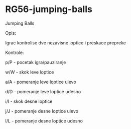 # RG56-jumping-balls
Jumping Balls

Opis:

Igrac kontrolise dve nezavisne loptice i preskace prepreke


Kontrole:

p/P - pocetak igra/pauziranje

w/W - skok leve loptice

a/A - pomeranje leve loptice ulevo

d/D - pomeranje leve loptice udesno



i/I - skok desne loptice

j/J - pomeranje desne loptice ulevo

l/L - pomeranje desne loptice udesno

